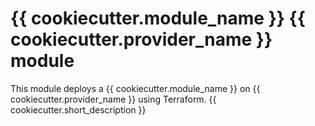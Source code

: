 # {{ cookiecutter.module_name }} {{ cookiecutter.provider_name }} module

This module deploys a {{ cookiecutter.module_name }} on {{ cookiecutter.provider_name }} using Terraform. {{ cookiecutter.short_description }}

